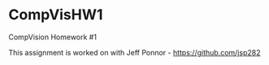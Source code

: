 # CompVisHW1
CompVision Homework #1

This assignment is worked on with Jeff Ponnor - https://github.com/jsp282
